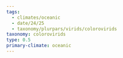 ```yaml
---
tags:
  - climates/oceanic
  - date/24/25
  - taxonomy/plurpars/virids/colorovirids
taxonomy: colorovirids
type: 0.5
primary-climate: oceanic
---
```

